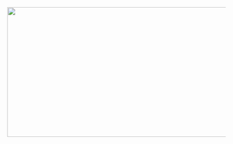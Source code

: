 <a href="https://github.com/devxb/gitanimals">
<img
  src="https://render.gitanimals.org/farms/dalramjwi"
  width="850"
  height="300"
/>
</a>
